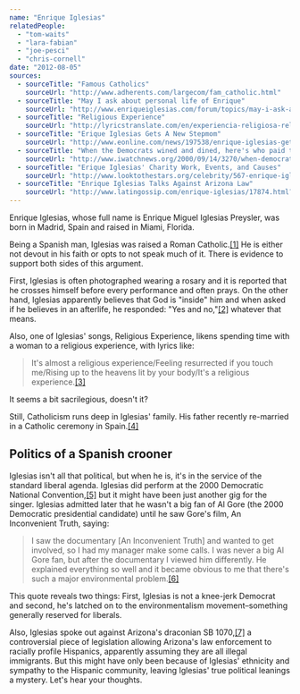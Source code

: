 ```yaml
---
name: "Enrique Iglesias"
relatedPeople:
  - "tom-waits"
  - "lara-fabian"
  - "joe-pesci"
  - "chris-cornell"
date: "2012-08-05"
sources:
  - sourceTitle: "Famous Catholics"
    sourceUrl: "http://www.adherents.com/largecom/fam_catholic.html"
  - sourceTitle: "May I ask about personal life of Enrique"
    sourceUrl: "http://www.enriqueiglesias.com/forum/topics/may-i-ask-about-personal-life?commentId=3123159%3AComment%3A880515"
  - sourceTitle: "Religious Experience"
    sourceUrl: "http://lyricstranslate.com/en/experiencia-religiosa-religious-experience.html"
  - sourceTitle: "Erique Iglesias Gets A New Stepmom"
    sourceUrl: "http://www.eonline.com/news/197538/enrique-iglesias-gets-a-new-stepmom"
  - sourceTitle: "When the Democrats wined and dined, here's who paid the piper"
    sourceUrl: "http://www.iwatchnews.org/2000/09/14/3270/when-democrats-wined-and-dined-heres-who-paid-piper"
  - sourceTitle: "Erique Iglesias' Charity Work, Events, and Causes"
    sourceUrl: "http://www.looktothestars.org/celebrity/567-enrique-iglesias"
  - sourceTitle: "Enrique Iglesias Talks Against Arizona Law"
    sourceUrl: "http://www.latingossip.com/enrique-iglesias/17874.html?utm_source=feedburner&utm_medium=feed&utm_campaign=Feed%3A+latingossip+%28Latin+Gossip%29&utm_content=Google+Reader"
---
```


Enrique Iglesias, whose full name is Enrique Miguel Iglesias Preysler, was born in Madrid, Spain and raised in Miami, Florida.

Being a Spanish man, Iglesias was raised a Roman Catholic.<a class="source-citation" href="http://www.adherents.com/largecom/fam_catholic.html" title="Famous Catholics">[1]</a> He is either not devout in his faith or opts to not speak much of it. There is evidence to support both sides of this argument.

First, Iglesias is often photographed wearing a rosary and it is reported that he crosses himself before every performance and often prays. On the other hand, Iglesias apparently believes that God is "inside" him and when asked if he believes in an afterlife, he responded: "Yes and no,"<a class="source-citation" href="http://www.enriqueiglesias.com/forum/topics/may-i-ask-about-personal-life?commentId=3123159%3AComment%3A880515" title="May I ask about personal life of Enrique">[2]</a> whatever that means.

Also, one of Iglesias' songs, Religious Experience, likens spending time with a woman to a religious experience, with lyrics like:

>It's almost a religious experience/Feeling resurrected if you touch me/Rising up to the heavens lit by your body/It's a religious experience.<a class="source-citation" href="http://lyricstranslate.com/en/experiencia-religiosa-religious-experience.html" title="Religious Experience">[3]</a>

It seems a bit sacrilegious, doesn't it?

Still, Catholicism runs deep in Iglesias' family. His father recently re-married in a Catholic ceremony in Spain.<a class="source-citation" href="http://www.eonline.com/news/197538/enrique-iglesias-gets-a-new-stepmom" title="Erique Iglesias Gets A New Stepmom">[4]</a>

## Politics of a Spanish crooner

Iglesias isn't all that political, but when he is, it's in the service of the standard liberal agenda. Iglesias did perform at the 2000 Democratic National Convention,<a class="source-citation" href="http://www.iwatchnews.org/2000/09/14/3270/when-democrats-wined-and-dined-heres-who-paid-piper" title="When the Democrats wined and dined, here&apos;s who paid the piper">[5]</a> but it might have been just another gig for the singer. Iglesias admitted later that he wasn't a big fan of Al Gore (the 2000 Democratic presidential candidate) until he saw Gore's film, An Inconvenient Truth, saying:

>I saw the documentary [An Inconvenient Truth] and wanted to get involved, so I had my manager make some calls. I was never a big Al Gore fan, but after the documentary I viewed him differently. He explained everything so well and it became obvious to me that there's such a major environmental problem.<a class="source-citation" href="http://www.looktothestars.org/celebrity/567-enrique-iglesias" title="Erique Iglesias&apos; Charity Work, Events, and Causes">[6]</a>

This quote reveals two things: First, Iglesias is not a knee-jerk Democrat and second, he's latched on to the environmentalism movement–something generally reserved for liberals.

Also, Iglesias spoke out against Arizona's draconian SB 1070,<a class="source-citation" href="http://www.latingossip.com/enrique-iglesias/17874.html?utm_source=feedburner&utm_medium=feed&utm_campaign=Feed%3A+latingossip+%28Latin+Gossip%29&utm_content=Google+Reader" title="Enrique Iglesias Talks Against Arizona Law">[7]</a> a controversial piece of legislation allowing Arizona's law enforcement to racially profile Hispanics, apparently assuming they are all illegal immigrants. But this might have only been because of Iglesias' ethnicity and sympathy to the Hispanic community, leaving Iglesias' true political leanings a mystery. Let's hear your thoughts.